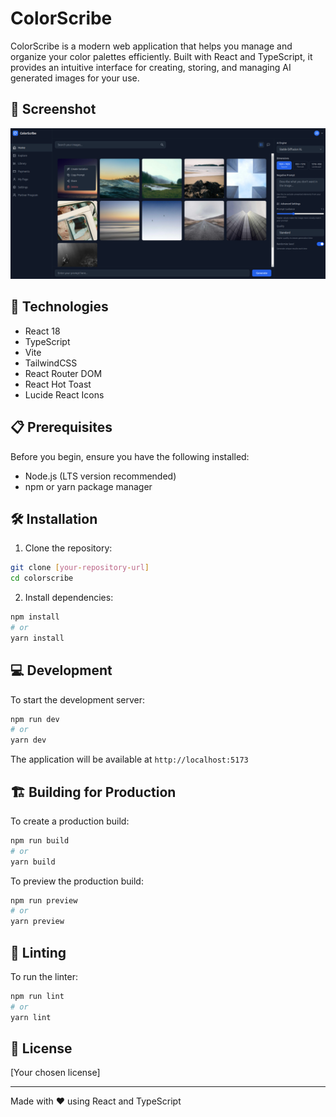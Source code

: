# ColorScribe

ColorScribe is a modern web application that helps you manage and organize your color palettes efficiently. Built with React and TypeScript, it provides an intuitive interface for creating, storing, and managing AI generated images for your use.

## 📸 Screenshot

![ColorScribe Home Page](./readme-img/Home%20from%202024-12-01%2009-31-22.png)

## 🚀 Technologies

- React 18
- TypeScript
- Vite
- TailwindCSS
- React Router DOM
- React Hot Toast
- Lucide React Icons

## 📋 Prerequisites

Before you begin, ensure you have the following installed:
- Node.js (LTS version recommended)
- npm or yarn package manager

## 🛠️ Installation

1. Clone the repository:
```bash
git clone [your-repository-url]
cd colorscribe
```

2. Install dependencies:
```bash
npm install
# or
yarn install
```

## 💻 Development

To start the development server:

```bash
npm run dev
# or
yarn dev
```

The application will be available at `http://localhost:5173`

## 🏗️ Building for Production

To create a production build:

```bash
npm run build
# or
yarn build
```

To preview the production build:

```bash
npm run preview
# or
yarn preview
```

## 🧹 Linting

To run the linter:

```bash
npm run lint
# or
yarn lint
```

## 📝 License

[Your chosen license]

---

Made with ❤️ using React and TypeScript
